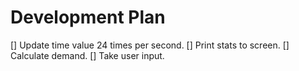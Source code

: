 # Development Plan

[] Update time value 24 times per second.
[] Print stats to screen.
[] Calculate demand.
[] Take user input.
